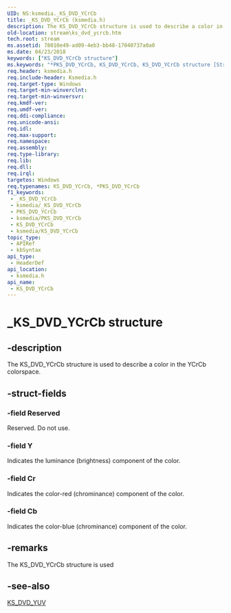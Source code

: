```yaml
---
UID: NS:ksmedia._KS_DVD_YCrCb
title: _KS_DVD_YCrCb (ksmedia.h)
description: The KS_DVD_YCrCb structure is used to describe a color in the YCrCb colorspace.
old-location: stream\ks_dvd_ycrcb.htm
tech.root: stream
ms.assetid: 78010e49-ad09-4eb3-bb48-17040737a0a0
ms.date: 04/23/2018
keywords: ["KS_DVD_YCrCb structure"]
ms.keywords: "*PKS_DVD_YCrCb, KS_DVD_YCrCb, KS_DVD_YCrCb structure [Streaming Media Devices], PKS_DVD_YCrCb, PKS_DVD_YCrCb structure pointer [Streaming Media Devices], _KS_DVD_YCrCb, dvdref_559830d7-6f86-4a27-bc31-1e0e7928d7d4.xml, ksmedia/KS_DVD_YCrCb, ksmedia/PKS_DVD_YCrCb, stream.ks_dvd_ycrcb"
req.header: ksmedia.h
req.include-header: Ksmedia.h
req.target-type: Windows
req.target-min-winverclnt: 
req.target-min-winversvr: 
req.kmdf-ver: 
req.umdf-ver: 
req.ddi-compliance: 
req.unicode-ansi: 
req.idl: 
req.max-support: 
req.namespace: 
req.assembly: 
req.type-library: 
req.lib: 
req.dll: 
req.irql: 
targetos: Windows
req.typenames: KS_DVD_YCrCb, *PKS_DVD_YCrCb
f1_keywords:
 - _KS_DVD_YCrCb
 - ksmedia/_KS_DVD_YCrCb
 - PKS_DVD_YCrCb
 - ksmedia/PKS_DVD_YCrCb
 - KS_DVD_YCrCb
 - ksmedia/KS_DVD_YCrCb
topic_type:
 - APIRef
 - kbSyntax
api_type:
 - HeaderDef
api_location:
 - ksmedia.h
api_name:
 - KS_DVD_YCrCb
---
```


# _KS_DVD_YCrCb structure


## -description

The KS_DVD_YCrCb structure is used to describe a color in the YCrCb colorspace.

## -struct-fields

### -field Reserved

Reserved. Do not use.

### -field Y

Indicates the luminance (brightness) component of the color.

### -field Cr

Indicates the color-red (chrominance) component of the color.

### -field Cb

Indicates the color-blue (chrominance) component of the color.

## -remarks

The KS_DVD_YCrCb structure is used

## -see-also

<a href="https://docs.microsoft.com/windows-hardware/drivers/ddi/ksmedia/ns-ksmedia-_ks_dvd_yuv">KS_DVD_YUV</a>

